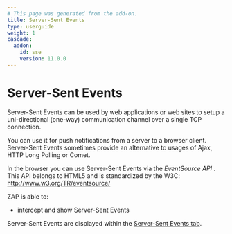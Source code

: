```yaml
---
# This page was generated from the add-on.
title: Server-Sent Events
type: userguide
weight: 1
cascade:
  addon:
    id: sse
    version: 11.0.0
---
```


# Server-Sent Events

Server-Sent Events can be used by web applications or web sites to setup a
uni-directional (one-way) communication channel over a single TCP connection.


You can use it for push notifications from a server to a browser client.
Server-Sent Events sometimes provide an alternative to
usages of Ajax, HTTP Long Polling or Comet.


In the browser you can use Server-Sent Events via the *EventSource API* .
This API belongs to HTML5 and is standardized by the W3C:
<http://www.w3.org/TR/eventsource/>

ZAP is able to:

* intercept and show Server-Sent Events

Server-Sent Events are displayed within the [Server-Sent Events tab](/docs/desktop/addons/server-sent-events/tab/).

